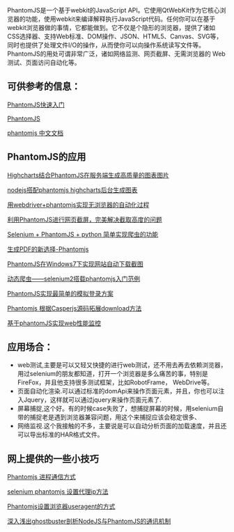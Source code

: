 PhantomJS是一个基于webkit的JavaScript API。它使用QtWebKit作为它核心浏览器的功能，使用webkit来编译解释执行JavaScript代码。任何你可以在基于webkit浏览器做的事情，它都能做到。它不仅是个隐形的浏览器，提供了诸如CSS选择器、支持Web标准、DOM操作、JSON、HTML5、Canvas、SVG等，同时也提供了处理文件I/O的操作，从而使你可以向操作系统读写文件等。PhantomJS的用处可谓非常广泛，诸如网络监测、网页截屏、无需浏览器的 Web 测试、页面访问自动化等。

## 可供参考的信息：
[PhantomJS快速入门](http://www.cnblogs.com/front-Thinking/p/4321720.html)

[PhantomJS](http://www.cnblogs.com/firstdream/p/5122798.html)

[phantomjs 中文文档](http://www.cnblogs.com/bangejingting/p/6907628.html)

## PhantomJS的应用
[Highcharts结合PhantomJS在服务端生成高质量的图表图片](http://www.cnblogs.com/jasondan/p/3504120.html)

[nodejs搭配phantomjs highcharts后台生成图表](http://www.cnblogs.com/kenkofox/p/4959797.html)

[用webdriver+phantomjs实现无浏览器的自动化过程](http://www.cnblogs.com/LanTianYou/p/5578621.html)

[利用PhantomJS进行网页截屏，完美解决截取高度的问题](http://www.cnblogs.com/jasondan/p/4108263.html)

[Selenium + PhantomJS + python 简单实现爬虫的功能](http://www.cnblogs.com/luxiaojun/p/6144748.html)

[生成PDF的新选择-Phantomjs](http://www.cnblogs.com/whitewolf/p/3468120.html)

[PhantomJS在Windows7下实现网站自动下载截图](http://www.cnblogs.com/huangcong/archive/2013/04/18/3027654.html)

[动态爬虫——selenium2搭载phantomjs入门范例](http://www.cnblogs.com/chenqingyang/p/3772673.html)

[PhantomJS实现最简单的模拟登录方案](http://www.cnblogs.com/Xjng/p/5125181.html)

[Phantomjs 根据Casperjs源码拓展download方法](http://www.cnblogs.com/kavmors/p/4744445.html)

[基于phantomJS实现web性能监控](http://www.cnblogs.com/ypzh/p/3948465.html)

## 应用场合：
+ web测试,主要是可以又轻又快捷的进行web测试，还不用去再去依赖浏览器，用过selenium的朋友都知道，打开一个浏览器是多么痛苦的事，特别是FireFox，并且他支持很多测试框架，比如RobotFrame， WebDrive等。
+ 页面自动化渲染.可以通过标准的domApi来操作页面元素，并且，你也可以注入Jquery，这样就可以通过jquery来操作页面元素了.
+ 屏幕捕捉,这个好。有的时候case失败了，想捕捉屏幕的时候，用selenium自带的捕捉老是遇到浏览器兼容问题，用这个来捕捉应该会稳定很多、
+ 网络监视.这个我接触的不多，主要说是可以自动分析页面的加载速度，并且还可以导出标准的HAR格式文件。

## 网上提供的一些小技巧
[Phantomjs 进程通信方式](http://www.cnblogs.com/kavmors/p/4731883.html)

[selenium phantomjs 设置代理ip方法](http://www.cnblogs.com/fly-kaka/p/6483588.html)

[Phantomjs设置浏览器useragent的方式](http://www.cnblogs.com/fly-kaka/p/6137255.html)

[深入浅出ghostbuster剖析NodeJS与PhantomJS的通讯机制](http://www.cnblogs.com/janehlp/p/3423807.html)
